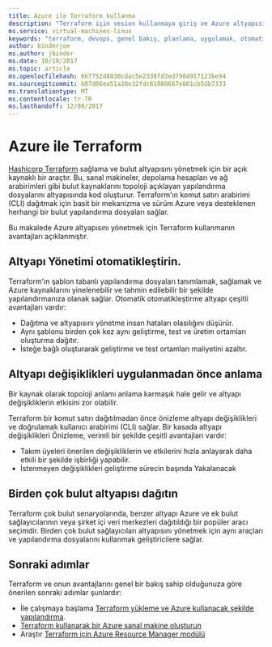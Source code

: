 ```yaml
---
title: Azure ile Terraform kullanma
description: "Terraform için vesion kullanmaya giriş ve Azure altyapısı dağıtın."
ms.service: virtual-machines-linux
keywords: "terraform, devops, genel bakış, planlama, uygulamak, otomatikleştirme"
author: binderjoe
ms.author: jbinder
ms.date: 10/19/2017
ms.topic: article
ms.openlocfilehash: 667752d8830cdac5e2338fd3ed7904917123be94
ms.sourcegitcommit: b07d06ea51a20e32fdc61980667e801cb5db7333
ms.translationtype: MT
ms.contentlocale: tr-TR
ms.lasthandoff: 12/08/2017
---
```

# <a name="terraform-with-azure"></a>Azure ile Terraform

[Hashicorp Terraform](https://www.terraform.io/) sağlama ve bulut altyapısını yönetmek için bir açık kaynaklı bir araçtır. Bu, sanal makineler, depolama hesapları ve ağ arabirimleri gibi bulut kaynaklarını topoloji açıklayan yapılandırma dosyalarını altyapısında kod oluşturur. Terraform'ın komut satırı arabirimi (CLI) dağıtmak için basit bir mekanizma ve sürüm Azure veya desteklenen herhangi bir bulut yapılandırma dosyaları sağlar.

Bu makalede Azure altyapısını yönetmek için Terraform kullanmanın avantajları açıklanmıştır.

## <a name="automate-infrastructure-management"></a>Altyapı Yönetimi otomatikleştirin.

Terraform'ın şablon tabanlı yapılandırma dosyaları tanımlamak, sağlamak ve Azure kaynaklarını yinelenebilir ve tahmin edilebilir bir şekilde yapılandırmanıza olanak sağlar. Otomatik otomatikleştirme altyapı çeşitli avantajları vardır:

- Dağıtma ve altyapısını yönetme insan hataları olasılığını düşürür.
- Aynı şablonu birden çok kez aynı geliştirme, test ve üretim ortamları oluşturma dağıtır.
- İsteğe bağlı oluşturarak geliştirme ve test ortamları maliyetini azaltır.

## <a name="understand-infrastructure-changes-before-they-are-applied"></a>Altyapı değişiklikleri uygulanmadan önce anlama 

Bir kaynak olarak topoloji anlamı anlama karmaşık hale gelir ve altyapı değişikliklerin etkisini zor olabilir.

Terraform bir komut satırı dağıtılmadan önce önizleme altyapı değişiklikleri ve doğrulamak kullanıcı arabirimi (CLI) sağlar. Bir kasada altyapı değişiklikleri Önizleme, verimli bir şekilde çeşitli avantajları vardır:
- Takım üyeleri önerilen değişikliklerin ve etkilerini hızla anlayarak daha etkili bir şekilde işbirliği yapabilir.
- İstenmeyen değişiklikleri geliştirme sürecin başında Yakalanacak


## <a name="deploy-infrastructure-to-multiple-clouds"></a>Birden çok bulut altyapısı dağıtın

Terraform çok bulut senaryolarında, benzer altyapı Azure ve ek bulut sağlayıcılarının veya şirket içi veri merkezleri dağıtıldığı bir popüler aracı seçimdir. Birden çok bulut sağlayıcıları altyapısını yönetmek için aynı araçları ve yapılandırma dosyalarını kullanmak geliştiricilere sağlar.

## <a name="next-steps"></a>Sonraki adımlar

Terraform ve onun avantajlarını genel bir bakış sahip olduğunuza göre önerilen sonraki adımlar şunlardır:

- İle çalışmaya başlama [Terraform yükleme ve Azure kullanacak şekilde yapılandırma](https://docs.microsoft.com/azure/virtual-machines/linux/terraform-install-configure).
- [Terraform kullanarak bir Azure sanal makine oluşturun](https://docs.microsoft.com/azure/virtual-machines/linux/terraform-create-complete-vm)
- Araştır [Terraform için Azure Resource Manager modülü](https://www.terraform.io/docs/providers/azurerm/) 